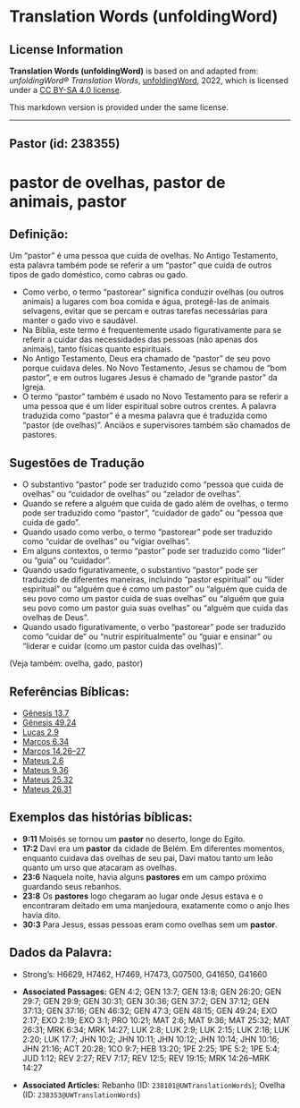 # Translation Words (unfoldingWord)

## License Information

**Translation Words (unfoldingWord)** is based on and adapted from: _unfoldingWord® Translation Words_, [unfoldingWord](https://unfoldingword.org/utw), 2022, which is licensed under a [CC BY-SA 4.0 license](https://creativecommons.org/licenses/by-sa/4.0/legalcode.en).

This markdown version is provided under the same license.



--------------------------------

## Pastor (id: 238355)

pastor de ovelhas, pastor de animais, pastor
============================================

Definição:
----------

Um “pastor” é uma pessoa que cuida de ovelhas. No Antigo Testamento, esta palavra também pode se referir a um “pastor” que cuida de outros tipos de gado doméstico, como cabras ou gado.

* Como verbo, o termo “pastorear” significa conduzir ovelhas (ou outros animais) a lugares com boa comida e água, protegê\-las de animais selvagens, evitar que se percam e outras tarefas necessárias para manter o gado vivo e saudável.
* Na Bíblia, este termo é frequentemente usado figurativamente para se referir a cuidar das necessidades das pessoas (não apenas dos animais), tanto físicas quanto espirituais.
* No Antigo Testamento, Deus era chamado de “pastor” de seu povo porque cuidava deles. No Novo Testamento, Jesus se chamou de “bom pastor”, e em outros lugares Jesus é chamado de “grande pastor” da Igreja.
* O termo “pastor” também é usado no Novo Testamento para se referir a uma pessoa que é um líder espiritual sobre outros crentes. A palavra traduzida como “pastor” é a mesma palavra que é traduzida como “pastor (de ovelhas)”. Anciãos e supervisores também são chamados de pastores.

Sugestões de Tradução
---------------------

* O substantivo “pastor” pode ser traduzido como “pessoa que cuida de ovelhas” ou “cuidador de ovelhas” ou “zelador de ovelhas”.
* Quando se refere a alguém que cuida de gado além de ovelhas, o termo pode ser traduzido como “pastor”, “cuidador de gado” ou “pessoa que cuida de gado”.
* Quando usado como verbo, o termo “pastorear” pode ser traduzido como “cuidar de ovelhas” ou “vigiar ovelhas”.
* Em alguns contextos, o termo “pastor” pode ser traduzido como “líder” ou “guia” ou “cuidador”.
* Quando usado figurativamente, o substantivo “pastor” pode ser traduzido de diferentes maneiras, incluindo “pastor espiritual” ou “líder espiritual” ou “alguém que é como um pastor” ou “alguém que cuida de seu povo como um pastor cuida de suas ovelhas” ou “alguém que guia seu povo como um pastor guia suas ovelhas” ou “alguém que cuida das ovelhas de Deus”.
* Quando usado figurativamente, o verbo “pastorear” pode ser traduzido como “cuidar de” ou “nutrir espiritualmente” ou “guiar e ensinar” ou “liderar e cuidar (como um pastor cuida das ovelhas)”.

(Veja também: ovelha, gado, pastor)

Referências Bíblicas:
---------------------

* [Gênesis 13\.7](https://ref.ly/Gen13:7)
* [Gênesis 49\.24](https://ref.ly/Gen49:24)
* [Lucas 2\.9](https://ref.ly/Luke2:9)
* [Marcos 6\.34](https://ref.ly/Mark6:34)
* [Marcos 14\.26–27](https://ref.ly/Mark14:26-Mark14:27)
* [Mateus 2\.6](https://ref.ly/Matt2:6)
* [Mateus 9\.36](https://ref.ly/Matt9:36)
* [Mateus 25\.32](https://ref.ly/Matt25:32)
* [Mateus 26\.31](https://ref.ly/Matt26:31)

Exemplos das histórias bíblicas:
--------------------------------

* **9:11** Moisés se tornou um **pastor** no deserto, longe do Egito.
* **17:2** Davi era um **pastor** da cidade de Belém. Em diferentes momentos, enquanto cuidava das ovelhas de seu pai, Davi matou tanto um leão quanto um urso que atacaram as ovelhas.
* **23:6** Naquela noite, havia alguns **pastores** em um campo próximo guardando seus rebanhos.
* **23:8** Os **pastores** logo chegaram ao lugar onde Jesus estava e o encontraram deitado em uma manjedoura, exatamente como o anjo lhes havia dito.
* **30:3** Para Jesus, essas pessoas eram como ovelhas sem um **pastor**.

Dados da Palavra:
-----------------

* Strong’s: H6629, H7462, H7469, H7473, G07500, G41650, G41660

* **Associated Passages:** GEN 4:2; GEN 13:7; GEN 13:8; GEN 26:20; GEN 29:7; GEN 29:9; GEN 30:31; GEN 30:36; GEN 37:2; GEN 37:12; GEN 37:13; GEN 37:16; GEN 46:32; GEN 47:3; GEN 48:15; GEN 49:24; EXO 2:17; EXO 2:19; EXO 3:1; PRO 10:21; MAT 2:6; MAT 9:36; MAT 25:32; MAT 26:31; MRK 6:34; MRK 14:27; LUK 2:8; LUK 2:9; LUK 2:15; LUK 2:18; LUK 2:20; LUK 17:7; JHN 10:2; JHN 10:11; JHN 10:12; JHN 10:14; JHN 10:16; JHN 21:16; ACT 20:28; 1CO 9:7; HEB 13:20; 1PE 2:25; 1PE 5:2; 1PE 5:4; JUD 1:12; REV 2:27; REV 7:17; REV 12:5; REV 19:15; MRK 14:26–MRK 14:27
* **Associated Articles:** Rebanho (ID: `238101@UWTranslationWords`); Ovelha (ID: `238353@UWTranslationWords`)

